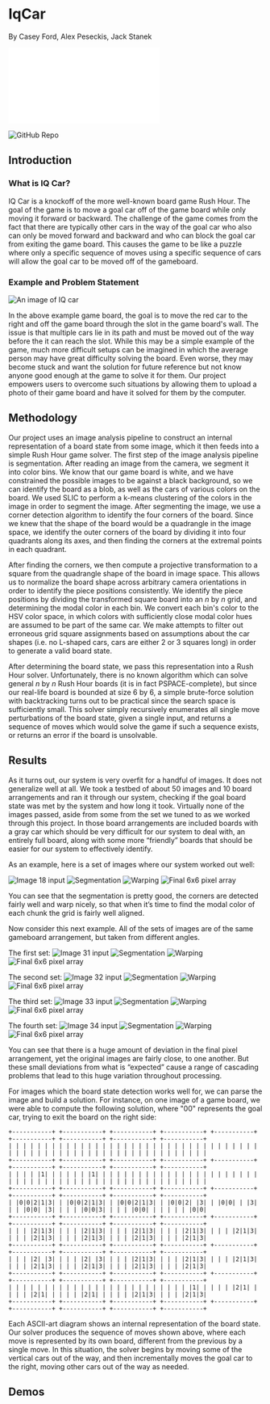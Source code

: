 # IqCar

By Casey Ford, Alex Peseckis, Jack Stanek

![Presentation Link](./CS%20766%20Computer%20Vision%20Project.pdf)

![GitHub Repo](https://github.com/alex-panda/IqCar)

## Introduction

### What is IQ Car?

IQ Car is a knockoff of the more well-known board game Rush Hour. The goal of the game is to move a goal car off of the game board while only moving it forward or backward. The challenge of the game comes from the fact that there are typically other cars in the way of the goal car who also can only be moved forward and backward and who can block the goal car from exiting the game board. This causes the game to be like a puzzle where only a specific sequence of moves using a specific sequence of cars will allow the goal car to be moved off of the gameboard.

### Example and Problem Statement

![An image of IQ car](./imgs/iq_car_example.png)

In the above example game board, the goal is to move the red car to the right and off the game board through the slot in the game board's wall. The issue is that multiple cars lie in its path and must be moved out of the way before the it can reach the slot. While this may be a simple example of the game, much more difficult setups can be imagined in which the average person may have great difficulty solving the board. Even worse, they may become stuck and want the solution for future reference but not know anyone good enough at the game to solve it for them. Our project empowers users to overcome such situations by allowing them to upload a photo of their game board and have it solved for them by the computer.

## Methodology

Our project uses an image analysis pipeline to construct an internal representation of a board state from some image,
which it then feeds into a simple Rush Hour game solver. The first step of the image analysis pipeline is
segmentation. After reading an image from the camera, we segment it into color bins. We know that our game board is
white, and we have constrained the possible images to be against a black background, so we can identify the board as a
blob, as well as the cars of various colors on the board. We used SLIC to perform a k-means clustering of the colors in
the image in order to segment the image. After segmenting the image, we use a corner detection algorithm to identify
the four corners of the board. Since we knew that the shape of the board would be a quadrangle in the image space, we
identify the outer corners of the board by dividing it into four quadrants along its axes, and then finding the corners
at the extremal points in each quadrant.

After finding the corners, we then compute a projective transformation to a square from the quadrangle shape of the
board in image space. This allows us to normalize the board shape across arbitrary camera orientations in order to
identify the piece positions consistently. We identify the piece positions by dividing the transformed square board into
an _n_ by _n_ grid, and determining the modal color in each bin. We convert each bin's color to the HSV color space, in
which colors with sufficiently close modal color hues are assumed to be part of the same car. We make attempts to filter
out erroneous grid square assignments based on assumptions about the car shapes (i.e. no L-shaped cars, cars are either
2 or 3 squares long) in order to generate a valid board state.

After determining the board state, we pass this representation into a Rush Hour solver. Unfortunately, there is no known
algorithm which can solve general _n_ by _n_ Rush Hour boards (it is in fact PSPACE-complete), but since our real-life
board is bounded at size 6 by 6, a simple brute-force solution with backtracking turns out to be practical since the
search space is sufficiently small. This solver simply recursively enumerates all single move perturbations of the board
state, given a single input, and returns a sequence of moves which would solve the game if such a sequence exists, or
returns an error if the board is unsolvable.

## Results

As it turns out, our system is very overfit for a handful of images. It does not generalize well at all. We took a testbed of about 50 images and 10 board arrangements and ran it through our system, checking if the goal board state was met by the system and how long it took. Virtually none of the images passed, aside from some from the set we tuned to as we worked through this project. In those board arrangements are included boards with a gray car which should be very difficult for our system to deal with, an entirely full board, along with some more “friendly” boards that should be easier for our system to effectively identify. 

As an example, here is a set of images where our system worked out well:

![Image 18 input](../outputs/input_image_18.png) 
![Segmentation](../outputs/segmented_image_18.png)
![Warping](../outputs/warped_image_18.png)
![Final 6x6 pixel array](../outputs/6x6_pixel_image_18.png)

You can see that the segmentation is pretty good, the corners are detected fairly well and warp nicely, so that when it’s time to find the modal color of each chunk the grid is fairly well aligned. 

Now consider this next example. All of the sets of images are of the same gameboard arrangement, but taken from different angles. 

The first set:
![Image 31 input](../outputs/input_image_31.png) 
![Segmentation](../outputs/segmented_image_31.png)
![Warping](../outputs/warped_image_31.png)
![Final 6x6 pixel array](../outputs/6x6_pixel_image_31.png)

The second set:
![Image 32 input](../outputs/input_image_32.png) 
![Segmentation](../outputs/segmented_image_32.png)
![Warping](../outputs/warped_image_32.png)
![Final 6x6 pixel array](../outputs/6x6_pixel_image_32.png)

The third set:
![Image 33 input](../outputs/input_image_33.png) 
![Segmentation](../outputs/segmented_image_33.png)
![Warping](../outputs/warped_image_33.png)
![Final 6x6 pixel array](../outputs/6x6_pixel_image_33.png)

The fourth set:
![Image 34 input](../outputs/input_image_34.png) 
![Segmentation](../outputs/segmented_image_34.png)
![Warping](../outputs/warped_image_34.png)
![Final 6x6 pixel array](../outputs/6x6_pixel_image_34.png)

You can see that there is a huge amount of deviation in the final pixel arrangement, yet the original images are fairly close, to one another. But these small deviations from what is “expected” cause a range of cascading problems that lead to this huge variation throughout processing. 

For images which the board state detection works well for, we can parse the image and build a solution. For instance, on
one image of a game board, we were able to compute the following solution, where "00" represents the goal car, trying to
exit the board on the right side:

```text
+-----------+ +-----------+ +-----------+ +-----------+ +-----------+ +-----------+ +-----------+ +-----------+ +-----------+
| | | | | | | | | | | | | | | | | | | | | | | | | | | | | | | | | | | | | | | | | | | | | | | | | | | | | | | | | | | | | | |
+-----------+ +-----------+ +-----------+ +-----------+ +-----------+ +-----------+ +-----------+ +-----------+ +-----------+
| | | | |1| | | | | | |1| | | | | | | | | | | | | | | | | | | | | | | | | | | | | | | | | | | | | | | | | | | | | | | | | | |
+-----------+ +-----------+ +-----------+ +-----------+ +-----------+ +-----------+ +-----------+ +-----------+ +-----------+
| |0|0|2|1|3| | |0|0|2|1|3| | |0|0|2|1|3| | |0|0|2| |3| | |0|0| | |3| | | |0|0| |3| | | | |0|0|3| | | | |0|0| | | | | | |0|0|
+-----------+ +-----------+ +-----------+ +-----------+ +-----------+ +-----------+ +-----------+ +-----------+ +-----------+
| | | |2|1|3| | | | |2|1|3| | | | |2|1|3| | | | |2|1|3| | | | |2|1|3| | | | |2|1|3| | | | |2|1|3| | | | |2|1|3| | | | |2|1|3|
+-----------+ +-----------+ +-----------+ +-----------+ +-----------+ +-----------+ +-----------+ +-----------+ +-----------+
| | | |2| |3| | | | |2| |3| | | | |2|1|3| | | | |2|1|3| | | | |2|1|3| | | | |2|1|3| | | | |2|1|3| | | | |2|1|3| | | | |2|1|3|
+-----------+ +-----------+ +-----------+ +-----------+ +-----------+ +-----------+ +-----------+ +-----------+ +-----------+
| | | | | | | | | | | | | | | | | | | | | | | | | |1| | | | | |2|1| | | | | |2|1| | | | | |2|1| | | | | |2|1|3| | | | |2|1|3|
+-----------+ +-----------+ +-----------+ +-----------+ +-----------+ +-----------+ +-----------+ +-----------+ +-----------+
```

Each ASCII-art diagram shows an internal representation of the board state. Our solver produces the sequence of moves
shown above, where each move is represented by its own board, different from the previous by a single move. In this
situation, the solver begins by moving some of the vertical cars out of the way, and then incrementally moves the goal
car to the right, moving other cars out of the way as needed.

## Demos


